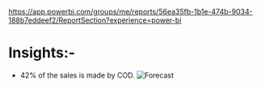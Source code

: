 https://app.powerbi.com/groups/me/reports/56ea35fb-1b1e-474b-9034-188b7eddeef2/ReportSection?experience=power-bi

# Insights:-
- 42% of the sales is made by COD.
![Forecast](https://github.com/SaurabhS312/Data-Analysis/assets/132185036/772ea81a-d174-4800-85d0-fa2ba53a76da)
